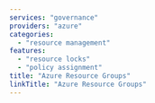 ```yaml
---
services: "governance"
providers: "azure"
categories:
  - "resource management"
features:
  - "resource locks"
  - "policy assignment"
title: "Azure Resource Groups"
linkTitle: "Azure Resource Groups"
---
```

